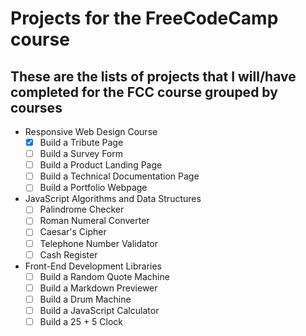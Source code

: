 # Projects for the FreeCodeCamp course

## These are the lists of projects that I will/have completed for the FCC course grouped by courses

- Responsive Web Design Course
  - [x] Build a Tribute Page
  - [ ] Build a Survey Form
  - [ ] Build a Product Landing Page
  - [ ] Build a Technical Documentation Page
  - [ ] Build a Portfolio Webpage
- JavaScript Algorithms and Data Structures
  - [ ] Palindrome Checker
  - [ ] Roman Numeral Converter
  - [ ] Caesar's Cipher
  - [ ] Telephone Number Validator
  - [ ] Cash Register
- Front-End Development Libraries
  - [ ] Build a Random Quote Machine
  - [ ] Build a Markdown Previewer
  - [ ] Build a Drum Machine
  - [ ] Build a JavaScript Calculator
  - [ ] Build a 25 + 5 Clock

